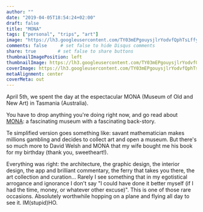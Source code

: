 ```yaml
---
author: ""
date: "2019-04-05T18:54:24+02:00"
draft: false
title: "MONA"
tags: ["personal", "trips", "art"]
image: "https://lh3.googleusercontent.com/TY03mEPgouysjlrYodvfQphTsLffyUTnbBvXVlPOpXum3WZxHnIj9HzEzNOEobVS7Gkp2-DMR7w5ul0BdfC-x03OLQfWFEtNyx6kC8CG34y5SC1y_Rq3H-JwEov_rbMUJMZ1GwcFlwo=w1920-h1080"
comments: false     # set false to hide Disqus comments
share: true        # set false to share buttons
thumbnailImagePosition: left
thumbnailImage: https://lh3.googleusercontent.com/TY03mEPgouysjlrYodvfQphTsLffyUTnbBvXVlPOpXum3WZxHnIj9HzEzNOEobVS7Gkp2-DMR7w5ul0BdfC-x03OLQfWFEtNyx6kC8CG34y5SC1y_Rq3H-JwEov_rbMUJMZ1GwcFlwo=w1920-h1080
coverImage: https://lh3.googleusercontent.com/TY03mEPgouysjlrYodvfQphTsLffyUTnbBvXVlPOpXum3WZxHnIj9HzEzNOEobVS7Gkp2-DMR7w5ul0BdfC-x03OLQfWFEtNyx6kC8CG34y5SC1y_Rq3H-JwEov_rbMUJMZ1GwcFlwo=w1920-h1080
metaAlignment: center
coverMeta: out
---
```


April 5th, we spent the day at the espectacular MONA (Museum of Old and New Art) in Tasmania (Australia).

<!--more-->

You have to drop anything you're doing right now, and go read about [MONA](https://mona.net.au/): a fascinating museum with a fascinating back-story.

Te simplified version goes something like: savant mathematician makes millions gambling and decides to collect art and open a museum. But there's so much more to David Welsh and MONA that my wife bought me his book for my birthday (thank you, sweetheart!).

Everything was right: the architecture, the graphic design, the interior design, the app and brilliant commentary, the ferry that takes you there, the art collection and curation... Rarely I see something that in my egotistical arrogance and ignorance I don't say "I could have done it better myself (if I had the time, money, or whatever other excuse)". This is one of those rare occasions. Absolutely worthwhile hopping on a plane and flying all day to see it. IM(stupid)HO.

<script src="https://cdn.jsdelivr.net/npm/publicalbum@latest/dist/pa-embed-player.min.js" async></script>
<div class="pa-embed-player" style="width:100%; height:480px; display:none;"
  data-link="https://photos.app.goo.gl/xkE5e521EJhfJJsg7"
  data-title="146 new photos by Jorge Cortell">
  <img data-src="https://lh3.googleusercontent.com/EW9zjsYr_8fbGwftqZbDBFa9kcivW_3q49Lh1qYbG5bHjHfZOA0uXMLgcK2uFiPRqvzyYfPILK4B0PuJhYwF_9OHOYuEI8K2oniaYhcA8VZTZpndX4AL9iqvSWEQLadbUyGoAwTIOc8=w1920-h1080" src="" alt="" />
  <img data-src="https://lh3.googleusercontent.com/KAM18-K7BIl8IghqOnrscgI0v8EInokpibr5GcNiJ4UvYxSESOvcfaokS51Hg2_I0RJH7-AGEGVBtayFlj4J7krQUIa_N8rFxtoyo_5O5XXIlhHny3fwlHHW3WxViB9Pz8A4V5r2Mj0=w1920-h1080" src="" alt="" />
  <img data-src="https://lh3.googleusercontent.com/D1okxqveA4-0nODyAHQCd7PwNZaPiHqT7ZojP7_MMmDz-iHD7m8xieLMRKZrTcBbdozUaauwFh2zUopeTX9_jE76hIJTlcoRyCQY-hnM8vg-SnLxunAVOXBIB_R14KLVI_R65W9orzo=w1920-h1080" src="" alt="" />
  <img data-src="https://lh3.googleusercontent.com/yNvxhfxRbV5PRYmSyBKvoajole0v18T9FDsbugTtCBTvraTEynR10HkOBq1-UCCljZr-FT_izBwTGeqARmdlO2fAgaTlS9zjunCh5CbjWTjDb4b89UwsHrkUVC59ENt-w1Osr1fG3wI=w1920-h1080" src="" alt="" />
  <img data-src="https://lh3.googleusercontent.com/qTLe72ZBqfMNytB7Zu61rxfv6dPGLf2zRVccqa-eGy-xIczaobzgAzJ7a5_BNys7rnvRvVfSvds-6N3eWTbfbL39MSItOtZJp4i1YZxpEowA9GCdm5EiZsKPHcJVy9Sop44dy2Hxv8c=w1920-h1080" src="" alt="" />
  <img data-src="https://lh3.googleusercontent.com/tdFBG4DMdQT--UgGr6TZ7EjYa8ZsxweK1Wl8pvg0uxpC7IlLcqvKl_rD810OqWeYWPctsFqN7kdMVnrK6GBi6pRuuIc1_b7i18O_z7G-AgPp86Qd-K35VZq-3C4BYjDTogGwNmrgSPE=w1920-h1080" src="" alt="" />
  <img data-src="https://lh3.googleusercontent.com/Bi2pSiz609bHBnV2JdhfvJ_manE_NCboanFsvBWpqw4wfxYbF4V18b_nugB3Oimkcob6-Egx152HDX25Dx-lMQ__Kc6yadVZxCQcDwxcm0pBFON0Ppfyh7WrdVjFf9H7_DjnNootUCw=w1920-h1080" src="" alt="" />
  <img data-src="https://lh3.googleusercontent.com/mLOl2BMcLNvQ9ZIQlRf3OYPbJJ2ECPG57juf-b1JppRBixaP5xKglRhEFcJxbXcXckl8n0FhDoBrK1xsPc04NW08u3c6_9tX4XH4pb6kYEnlgHZ_3iFi5wEV9vK3U4S06Z2tw8XCfFA=w1920-h1080" src="" alt="" />
  <img data-src="https://lh3.googleusercontent.com/_4gqXQik_wLBONwFERUXqzd4mCdrH1IISvZZJn6G5Cri5DZXD9RcfG6FvD8sRp3o1SSZHYT7qyS7nK_xWqYzyg2yfmCKVQ_XhF-F4zRzCVUlno7bfyAzpxDB4Eof67Q9GsDimpaU2Rg=w1920-h1080" src="" alt="" />
  <img data-src="https://lh3.googleusercontent.com/l2updwGFcaCSLDQtL8Ni59-5L_ygzuuaKtBgao_NZZtwatSaoha0PFEseriL23yXrTVJDFFwBi7n48t3_G-Vc_g_4METhzffhAgSWZAe3FPNdMIj_wirLRAtM7Wqqszme92wirHRAp4=w1920-h1080" src="" alt="" />
  <img data-src="https://lh3.googleusercontent.com/3l4JlENFhy82UuaOnjgVrE4XgTsnnvCNlDsbsw9UxEqSo09X3FNlcUifaLcMxZOBGKC2jUa_kMItCvDstWQjAKMR05-pYiFG4sn7ZuJR-84A80Qo_8Vk3Lh7lUuXy8pGecHomFe3TsA=w1920-h1080" src="" alt="" />
  <img data-src="https://lh3.googleusercontent.com/P72HYO9hCtJoar_U7OWIy2ZIXPirtBHhVfg4ubYcbT2Nz2ZoNIfFdc-SdoZm-g9luC4bHrgioca56c-jvm6cmzozS5VjpKDE2q0We12___x-M0MQfex0P2qcNpkvcNZ7V3InkHGHK9g=w1920-h1080" src="" alt="" />
  <img data-src="https://lh3.googleusercontent.com/lwE-wM-vaV8KBQrPssl42ucPtZpJniwmUxBo1FbHgyeR023bSopmgEVXtEJ8SKn6wm5kpuk0uB1vXQ4Qg4kqSblo7OXjQMwuiPT4TmUMcSaGkjGX8Rf_dQdOEI20M7XgrKyZWiYYxdU=w1920-h1080" src="" alt="" />
  <img data-src="https://lh3.googleusercontent.com/Rj5lIsJ2MeCJIXU1DNAmjYO3_malaW4gU6_hthK9ewnKXo6ZMft6IphpTKbtsLORm9Dr8v4eIcsoMTbBpLawJlWNMvtzCdHpUonQmnyFmwCfZKIdW9M4C_fl0OZ6B2khfHEPJm2AfJU=w1920-h1080" src="" alt="" />
  <img data-src="https://lh3.googleusercontent.com/rl9-wGGDU8N7r1gTIJCsTvUlRvt_FMw8FzLX-KWncEh_qiCIaELMb8en9wBfFpAsyKAx-cqhfLOBSf-TcH1zKHpRh1xxW-yReJkpjlGTTmU8bx5eUx5nfoKwbh6pvWT20qx5ZiGiuTg=w1920-h1080" src="" alt="" />
  <img data-src="https://lh3.googleusercontent.com/wlXN4IrJPgQAXeRijhb5OUUgfxEL-fg6SqHrvyt0A-19mR6GHRG5fkH_AdbtwtDZD6LKfH_irTZPHVQ94J_LvGb55fMUFx55E9duw08AUWksK7X_Ca80aU5JVJXVCJDbO5TLa20u608=w1920-h1080" src="" alt="" />
  <img data-src="https://lh3.googleusercontent.com/uR04kIYNe5oDFBlRVcX5evOlaezsJUSvvnBEdFWYAyUHHAbOAK4eGez_gsv-RJ9NUjYHmV9rRQFDT3hLY4VrPIjerHNY2256-Y7jhN3ee1A_ePz5iVm7RbLvdeSx0jT3ND_XvSpHpVs=w1920-h1080" src="" alt="" />
  <img data-src="https://lh3.googleusercontent.com/8gD2oPjvkwcp9fu_BFuwyspTdr_IBK8txndfNceWogS4eh8257ZOOhkTRrvY5Po1aWIU2jU-naFFu53cGIMqYyJj3M3MAHBq20ub-5ni-6zdG39LyWCJGcmtVNwtQ8jQPukochoQDK8=w1920-h1080" src="" alt="" />
  <img data-src="https://lh3.googleusercontent.com/4vqSy7Lcd2OvxIWI_Xxpp5qlqhPaZQsQtBotVh5NEYqqvXC9MjRQKjXu-xua109hlG2tQjf80PNj26VJ_uXsBo7qVO7w8TB0mEScgu2d9XAnQE9l9ptUfTij0-v0ZKe0B8DDHqfZEQQ=w1920-h1080" src="" alt="" />
  <img data-src="https://lh3.googleusercontent.com/r4NsG4Cof4nGqr3epDB7M5_n8jJS7bWsux1lXrtRpSNEQW3eiavKo6w--E5u1Ba0-PYl-g8nElSAjCamlpQdTrl3TzGoWAdbXlpIfxLeyih2U0WIGXlIRM75OQkLLbsCXEIaz0Yfbsw=w1920-h1080" src="" alt="" />
  <img data-src="https://lh3.googleusercontent.com/FmQ7SNU4ByaUrZoP-OIbcMB4wzgHC6y8xgPi8_E1A1q2sRMZvKakdR6VeFHuzieR-HK52WtCXSZ-LIDozgnZAsOUzE8glHvfSEj5WXqtIIINnE8NFSZpYiL3jecJvPyMRS4KgO7aiuE=w1920-h1080" src="" alt="" />
  <img data-src="https://lh3.googleusercontent.com/qU24_uhvn3Oxvfu1U-pOk7RbuwVgErGcuYbLdzZ7XSYZRX_U6jXC3_dKqn5BaKyT-iSte1ZSWPFJXoiOOtusFW4OsEhlZf1SAZxJfpmRGr-ymuMK0ca8a0vC-HFHLSydJAb7IOkSprU=w1920-h1080" src="" alt="" />
  <img data-src="https://lh3.googleusercontent.com/CFtByW4IlT5P2tpjpPl2oBks7U9MK1obYAoBtZt65EEHI_mXjBPhmH280gerKBArohhXHtN_Cz4_KMyJx0OX08cTKEmC_EcgJeXpYIgT-6eH_BjGfyNBFtuSmCV7zHhSsl6YuoiviKI=w1920-h1080" src="" alt="" />
  <img data-src="https://lh3.googleusercontent.com/_gvPh8OtD5Us3kea8_MYwpUCmpvyCRSKHQQo53BBDlOn3eRqKUtS7cJm3A2j4P-VmGz57D6NusvxIBEGKuSG6d-hhf9u7yP6C5yUUxTg6oAWoceWOE29_vlxEpJZRMhpVX3_ikqRo-8=w1920-h1080" src="" alt="" />
  <img data-src="https://lh3.googleusercontent.com/F3XwFagVyVUzJL8h2pzkl1ZFl_-Y9VQ1Cqhw57KwetEjeu5sUdwnFkMirR6TmHIwPho3nG20nYnuRhnCdk3STvVNrlXKgepQR1DZ_46Lj0Jnvbk6notZ6T0AFi5LUuetF2IY-QECAwY=w1920-h1080" src="" alt="" />
  <img data-src="https://lh3.googleusercontent.com/NlgXuZYgjHP0Iy15ZOoHTtFDHR17wHmMDf11vBJ_xhacTzQAZRQYvOoPk7s0HuP2VlSqXmR4LeVCw85UN-pT3PhWZSxnbhQLu8V_U-cmB63or9oyfr2Lp54LwA-xx9yBWps5b0BrU0g=w1920-h1080" src="" alt="" />
  <img data-src="https://lh3.googleusercontent.com/S6wBDbC6ZT1SxF7lXeBq5Slurn5ZSfnYhe4PxvjsgCnDb-WZdE6orwNHDdSXROtV_3mIindQa5xarnYab6ul5Bd1VX1g1D_YVGQBqrhKOnTn_rVzCPhrvK_gHk6GYY2O3PyLrNvHvyo=w1920-h1080" src="" alt="" />
  <img data-src="https://lh3.googleusercontent.com/W36F_z-eI2YY3KGrpNJe3jNFM0ftjXqdZQvEttOkF-XfNfayFQIEUJXkVaoeGpLpe6WU7E4CVh-O-s8Q8m61F2fMRs0kQ8eb0liR6vMyWEPFPu-OoRsr5_skKwIIRu1z9y1gp5smFfg=w1920-h1080" src="" alt="" />
  <img data-src="https://lh3.googleusercontent.com/rxvV8EZfOhJPAhIMY5QvVUgAyU3Mi7FKDstml_Tc7BYk6NGWnVOzVBtr2tH3sl4i4II3pAqmd3_uyXqsYjp_N1W8eFitLAOsR87KBXs4U9Go4iOvAkHuTkWZHq1vbYWlOrvO4uTxeH8=w1920-h1080" src="" alt="" />
  <img data-src="https://lh3.googleusercontent.com/-Ff7wLhLFnfQWOTgs_36I0RAYTzuYeI1_QCHhF_CjmkT5wFNBed19aEHdRvBJxMF0qNMh4vJENFTRJ9Qdp1iKOa0mShHju9merch7FvWe82R0EifQE2vTfbjHtOAkOqsxIboy1a9bgc=w1920-h1080" src="" alt="" />
  <img data-src="https://lh3.googleusercontent.com/LWm-XHyZn1-7lNkTh2Z2iBDh091lTSKeVtlwhmqaPeQRlYsaZLJ7qkM02oQOyf2wtcZ8GRg6Tk5AIzSZfCuAKlTClc2xGeyT60P6mW9HUPoYtUOGqVJsjdWesL7an9dwjqWNg0mpPDk=w1920-h1080" src="" alt="" />
  <img data-src="https://lh3.googleusercontent.com/zGJC3fpFQojU0IYb4qqnYvxnT6BRqlqX7DebeLwn5Ty4dq6Qygp2tsCWvGBTl98Qk9wGolMntq7SZlemvFM8m_lV14AwGL1D_XZ94GofWOZq7jI4AHykfAZLL5AfA1A7--v5Pd6wYIo=w1920-h1080" src="" alt="" />
  <img data-src="https://lh3.googleusercontent.com/1OQyVzK3AiTJ98So80mdxw8dTNQLPPjI6j5Ci0aVExJBOqKpCyf1UGkrUF7mcPs2kLkNRob2YzDaa-r5qVBfaU7FtiON2QhhmgrSmucIGLmHkRte7vRoqDAqpyJsQ-JUwO0SbN1MZyE=w1920-h1080" src="" alt="" />
  <img data-src="https://lh3.googleusercontent.com/1MqZR_hEv5JK_ld63lUwqxNbFUTtxFxPBxSkros7fqIqFQvw_bsNFYYNmSas9mqxbV4eo_MNGnxow-61pn9uBmePecrGaatjYetLTXerjADZvLTm7NnYRckbsTVG3NTdvKXnSQyoTBc=w1920-h1080" src="" alt="" />
  <img data-src="https://lh3.googleusercontent.com/3R-GwXSqGvAkYTpgYzew5ShLErr12GVfqR7-LBTPNl0I2H-kuYizKhx01fBGETeCN4nyGirkrBNsYr06XonQUuQnQEnsUSguDknEnL4u3UCpK7WqkGmlfjAzTQfpwLH03BrdUhHCGXU=w1920-h1080" src="" alt="" />
  <img data-src="https://lh3.googleusercontent.com/C7NpPSmfPtLDPywIkfBm4SMURFZ-f0WsG275kyPTz6gZzUfb33xazSHwtYoz8faq0Uq_jmHFM11HElOJGIYNkONqWuE4zq29HGMtH4vpTEo4uZJvoU9s9QVrpMLlIk1K0Nqen26e-mU=w1920-h1080" src="" alt="" />
  <img data-src="https://lh3.googleusercontent.com/LwzRfqtLJGt8FgHNhhJqdnNA_7F9lWdSkcUQ7vPKW1druYVQCFH3hlW1IFtwIhZCixS1OjL-Kd9pCpSzVUllrc6FZ2riiX1g7DvoFe1VhiYgVEUCJhV_oz2JYTUtwqVLMiRGIsNXbm0=w1920-h1080" src="" alt="" />
  <img data-src="https://lh3.googleusercontent.com/7OMHvHCV-KnPGr3qXMtaEu1sQiLQz5te964-YiVlgsM_rGa5bWXzrWulrm0HlonIuzzf3KIPFLvEBVRS9aP6uF74ns8PuKAZxWKbflY3fQyujnjaL4EaHQCgeHlR0ONQd4LslVyDLoI=w1920-h1080" src="" alt="" />
  <img data-src="https://lh3.googleusercontent.com/qQv35lUF-3ENRTDtvR6wlBu1s535ssL_IMnbr4-bsv5MMrTeGjY_oEvIpXsdDZF9fUrW9d6gaoYDTEspBmLf38Adg5jdrLgvFTQxjuIAPpPoFuNyqSi_isNTEh-aMz6N1nGZbDouiMw=w1920-h1080" src="" alt="" />
  <img data-src="https://lh3.googleusercontent.com/LUv9hWNbWzoLwMJDt9LPsS2Ko29zJf2w3i_4JvkSBEgxDbJ5A9xn40tSl1F7vqnWmDpkZ_ehTtaSZmPyRfW1MGsRuJucR0eQz4XdfBZDQDw_S3Ov8uFPrDcpJnhGx0mcj2_binKhh_c=w1920-h1080" src="" alt="" />
  <img data-src="https://lh3.googleusercontent.com/A7PGLq6kU9kYLfUd7uIgCql5qnkI8DPlXoqL-YzFO8O30zyfzs38q-wM6MZlzWCt-8UADk4TSqX6LyaUgPhv-KqJYvC3IdNyRLEO04bRVFS40ac7ehYvx1KliBQTk_WTPbUZ7fJKRrg=w1920-h1080" src="" alt="" />
  <img data-src="https://lh3.googleusercontent.com/fYhux231cOSwGC7g1NLTsX32o25LTKqVUHtYmlPwIsSkX-k7UsEuUHb77jBS4P8Tx3mBW-fL23C4s3EqCX2IyAXy2Ok_-bWBi1M3WqpK6VpedaXXW2OjQP5juQt3h81EM-N1RTmu56E=w1920-h1080" src="" alt="" />
  <img data-src="https://lh3.googleusercontent.com/q8WWLA-KsC8jqGaOiRyK-GJdtfKCAMtWpKN8ZR-NthwdjaCvVaoJtgzZeFAQMbabpQ1zPGToTruHwS3176Rgelyo8qjmWAv4BGZpZz0hulD9nlqAnuDbGbhoQT3vH2hxxF-exMX5CCw=w1920-h1080" src="" alt="" />
  <img data-src="https://lh3.googleusercontent.com/on4GZeuB4MDVIB0CFm0xF_ccHyUFQtBBnj9p_vPlKMgao9fBoz86ikvOOvfpdjlixfpjoxTJfJhkv9RKIt0_wfo9LA1WFaHltC_Jk4F_FB5nP20AthmOY7MXEgZX_KWBJLt-IrdDUKg=w1920-h1080" src="" alt="" />
  <img data-src="https://lh3.googleusercontent.com/Sx5p003MIWxhGdVD9AP9s4FnoQwpJezn2Fw2nazaOWCSDVPaG_aru9nRHWsWQHxT0Stmxpvl_N3F34qmr1eQKzAXz9ovdrWCf2PD7P5gCLA6yIPukLt0fHK2Ww9fbdLpEpsvw36VdEk=w1920-h1080" src="" alt="" />
  <img data-src="https://lh3.googleusercontent.com/IYq53j2jdM7cSEsCDt2x1MXVsyVYohAkw73xcmpR7SNpF0KS0_mLw0d9lPjyXLCrIoH2q3GeGkQIAYQcA7Gxf5EqE3EMmk_z6Ht6JKmDCicEfw1y7ZHHN1tspJ0KqBgrznXceCVl1G8=w1920-h1080" src="" alt="" />
  <img data-src="https://lh3.googleusercontent.com/YSm22VMS3EKIJGtzW2-EGUqwTuq1g1rizyh-PhC2bSBfVfSVsWd-DoIprrsm2Kem6E62wVMCW2yE5vf-s5Lm3QyBypmWEPAHxS8doC7C-nmlcl4AzP7LlOFEHnaa9pJHtgr-SsSeZ7g=w1920-h1080" src="" alt="" />
  <img data-src="https://lh3.googleusercontent.com/5L1lMtOyy0SMBuOLlb2fE4nvBFpf8ABeJMgR7UE5qUf1IvHvDK4ib-HUSSaPe7bOncLhxtpyti49KIqqq5OvwrOpV_BFTmcvDmMFGcD74YG5A725e9EBoypYeStxqj6gev_JcVL6wJU=w1920-h1080" src="" alt="" />
  <img data-src="https://lh3.googleusercontent.com/B2ktSU0fxMLDe955QPj85dFKAf8pwJWJcuz9OlkM-drzjjT_bWmfeQrnJrUKOTobIlU66sNkrkVLpL1fcCeYUVeLRpg9DmL3JpeqZSahEUegIWOf_bojoR0Url2U-lcRA2WzNOhTUjo=w1920-h1080" src="" alt="" />
  <img data-src="https://lh3.googleusercontent.com/-ZekSHX_HiLml6An0jWu_P13WzSSEYi4kUzYKwKAxNvxInOboa0zVx6q2V8-Jw7dciSrXnbVmBeRnBsRdP9hF5D0a-4RdYe0TuB3fuz-fz0EW-FBous5it0sfRWib0nVyI0K5LIsKL0=w1920-h1080" src="" alt="" />
  <img data-src="https://lh3.googleusercontent.com/V0gstGOGjfn1rBOGZVOXr9sGloh8J0BEGAPKiMkPzEsH9Yevh0dsPK6H0QGfGKu380kfQVDMeozw8EoT_FtcCGcKrK1cx-137Sm_nNZxCuvFauXdYOM3YGIQT9WCwPuKUVFB25S-RkU=w1920-h1080" src="" alt="" />
  <img data-src="https://lh3.googleusercontent.com/RYgmEnxMGM54b1KELYAss_TGIKUA5zGlmLTkN8RA4yxP_Dd-Wie887L-PtZfApUPZWeqnZFni2y5M5l-F9i5pCC2163IYmCjGX58EFTEZB-ybJbZySA6whLspHE_3FvrhHtTjnRuZ6A=w1920-h1080" src="" alt="" />
  <img data-src="https://lh3.googleusercontent.com/cu84FoSZ5JUeRHiyHz_mVFAOySycxiWB7vs7WTH0kCX-Xq4Q4deoQZMHiACHD7vsj6qIE5D-o3xBvKBOdINz2CaWkbPu3lEKcxspBwvUQp5Ao_O74p3gG15_GdzlAli3BLb-hOYpq0A=w1920-h1080" src="" alt="" />
  <img data-src="https://lh3.googleusercontent.com/pNT_sbC1b6q81vYqfSN_MQXhDJ7NoVBBHWJG0uvp61boorR7roeNbttlmgRqvyYMw_KmExQGW9JFZJuw68ipnUKb6YCLUunDASR4NnD0dHoU4gZtbYrEYffj3vuisE2Xt8C7wzZi_VU=w1920-h1080" src="" alt="" />
  <img data-src="https://lh3.googleusercontent.com/-h1Q_BCJhJFa4qxjetbxJGFAiLAq8WGh6KT3-dMbh5OlZCVnyZ0JOkrcT74kTZt3UMUj7S-76CgZZDuVCoxWgZUjZaVDsBRUCXcxK6x5nn-lu-3S-6C-00k2tJPZ4D47FFQxzuvwUOo=w1920-h1080" src="" alt="" />
  <img data-src="https://lh3.googleusercontent.com/aEB5UUPjo389D6Cfij82NSUBXFMbFvJOP90gzB9p7Qvihewed7kyaA0cMtrNEgoBAk0aGCvp-Vwo5R9NqhGeHDaXl7EpsxAwwTupHpbogXfV8r8g-IwxsRyTJAvIGNh73PJwQcJSz5Y=w1920-h1080" src="" alt="" />
  <img data-src="https://lh3.googleusercontent.com/MchmvaZg4dwz_dAQFCvJVUFcx9ElDqwlgBiUBlcfozQX8ocMyTyWuV9pstNSHTGbShchFdEUrRSBYwLiYrOX7mcGUKltQ4EbzJAvYG_39MxBEI01kyqwluE9cikvQUj0cpp_Rp2ejE0=w1920-h1080" src="" alt="" />
  <img data-src="https://lh3.googleusercontent.com/5bd54cxUd4TtuB1SODs_UA1kC2HMnb00ROKqRYdFnKYGA8sQ-L4fKh1cSBFZNSx6DBNnxzZ5JFlzFxi_fUkDqoJLnH3cHFIRHLBzS_C2zvCUZYQkKfAQQifDeXBF4i0OUVjRTRJkFng=w1920-h1080" src="" alt="" />
  <img data-src="https://lh3.googleusercontent.com/gbSMzJWzsPjJ0TE0ADTRiWDi5ZS5PpfIaJjHuZ2bBMxOJbjUA894z8IktVW9TCMFz3X7Y8En6Cxcvaeqe5HawikgWHFXSGX35-FOs9pQKI1pJZZ8HRM98HWMuZrkqqGAX3XDSVlqHq4=w1920-h1080" src="" alt="" />
  <img data-src="https://lh3.googleusercontent.com/ry72HCzZQnBZqFx_lnEciuG8tEuVMKLsazod0LXHpKqyoei5PK4m1kp39m01sia63PS2kregOgQ68tG6zXaCMak6l3IN-RSF5s7yTzFfD-kM4gYZcGTIfjgeuI10TJA7xuxpsraXow4=w1920-h1080" src="" alt="" />
  <img data-src="https://lh3.googleusercontent.com/eo7StHsq5V10waLRlB5vs2epMjLn5QRpg0bqJ0Jp38C3WLMZF4QPSFofBfHRYBR0rjVAllEupx14BFnu0Ot-PuNpmw5U-vLJZVb7uGl0LPbLQsozkZB60dvojFEcjXmLnD4yPHSxWvA=w1920-h1080" src="" alt="" />
  <img data-src="https://lh3.googleusercontent.com/D8J1Pzv_0P5wBtSDiAFn9hO5d8X8_TdB4AJtQ4LXYavkC6h87KbzfYpD-haYiYUQVy_jJDgIicTNX6A-svv7xpYWpsKpaJbFNJdOW7RAOtEpqlMRQO-Gmdhvd_yt6Ep531OjxasCnEQ=w1920-h1080" src="" alt="" />
  <img data-src="https://lh3.googleusercontent.com/XvqIFFSQvDds3DKNoThfff9-9WKwoylislWJLVdHOjLpL_dcJpo72BO9JfW1u3zv_T0wJFyBIqhW9VC05upnc5pupm1noxe4whDYufMvAeS7jYa1FsSn7F0rZwTZRkJDMkvSxWuuWp0=w1920-h1080" src="" alt="" />
  <img data-src="https://lh3.googleusercontent.com/z-QXfBzRuq355BVKYrSK_Eiv2xIPx-OTvEa1k6RE4mWLxQ_pPXI6_5DHkyscdSmzw-gkMq_aNhQmHnrfEVozr41jKsSX8Uq9NQWzz0pQUpiKmpjKsJ6iSx3WhN1IQUaEuejl0easDzg=w1920-h1080" src="" alt="" />
  <img data-src="https://lh3.googleusercontent.com/vmbfBVkbcqAzV4DZX-4D9hAX48JuKCs3su6GNrWNbngPxMW7HVty8NeNUumAnDDmJM0Yjp2UNEkS1qXC-NImwQW2cqmKh9AaA8qvDrzpWS07MwE1gexqArryk44tBxYR92b-8YHS3p0=w1920-h1080" src="" alt="" />
  <img data-src="https://lh3.googleusercontent.com/rDTzQHTxodKxAazrrV3-KMSlpOLG0yasXQA26HwG5Qkb6rioNfmDxfmdw9rMavJZiej4To0XuiUaRMynlpEbqbcGsoyIVHWJdk32IY8UeXkIeGiYpEl7ZzZMWeV8bNCSP_1I_UATycc=w1920-h1080" src="" alt="" />
  <img data-src="https://lh3.googleusercontent.com/jzYrVJMsJpieAjdmBbN4kgWzflBlQ9ntzgzrX5CPzf_ZOnlxBecLKrbxsx2IaaQOE5h5u19PpzdLhDWhRlH9oZ4p3QNqNeyb1rQVIR7qubW5EnAbueJ2cCDhQeTknYOB9wP1mykX794=w1920-h1080" src="" alt="" />
  <img data-src="https://lh3.googleusercontent.com/WVY51yuLUppEiiH1jt5mDhrMTqr-URJ6CKBXaaex_cpZwNvTiTSK-mIr-7oM06NnpkBGYQeUDPqtIefpBgiTrEBtE6dFGKReQXNnEQwmDaop_-QY2PWIwfJ5l_y-QQ8tcWMbhbnGD8k=w1920-h1080" src="" alt="" />
  <img data-src="https://lh3.googleusercontent.com/Pw_76YHcJyYlh8laNXyqVylqqfIJQM_vwJWErrWVhrJNbXT7tzgC5Hb0HE3KVCz3zPEIWfR6gJ-jc0o3waYpPTYFTQUlRgXIMsCeqsJ5F8CujpXLgImUIXq6YM3XW9tRc1Ae04HhMP8=w1920-h1080" src="" alt="" />
  <img data-src="https://lh3.googleusercontent.com/Jcltmr6iAOKNeijgVr1c2A-hN2kaG3YpD7K9bxqAYnSlbEz2otaAuORoxfjFOLnLbdDhkE92P-p9hFA_juePIlEtBWOdCSv8VD4_wV8_rCwbhFL6q37XCop4Vzd09pUaH5qBIfCSMoI=w1920-h1080" src="" alt="" />
  <img data-src="https://lh3.googleusercontent.com/mSuPVsZdChONQraKgZF6JOzv5sBEs_VdXUE3RvtFZipzvcujMpInPY6XIJKDWIlw8n4bgMcM5qFAIdJuiqs2HZzKShcw9_-fmr1FlLdfZFMhhwrBkP6DMidCeN2brxJgX_sV0Yo_lHg=w1920-h1080" src="" alt="" />
  <img data-src="https://lh3.googleusercontent.com/ZMQm6ykVisg3mubvcbQqhwKZH3RFaljQ8dryYCyVGC0MUpobbdfPT44Hr4PWZV0Vs4UWhW-2o3kb-fVWxnIuXPfvME5gmsKWj870lIN1Y6PfZrz97DUyyR6sX_7ZjZ8UHagKS_Mzd8w=w1920-h1080" src="" alt="" />
  <img data-src="https://lh3.googleusercontent.com/8-YCfFZTXTjK0G7oxAaP_lLx61df3zHlKKgtyo0DP6QZzEJUf2bfrwtRVUFEFLAnxc2Brg-1kDnnP_JPdrsTZSclMqul5jNEkdBpLZzkHwncqjblizn9KmLTJmzEcJZfUDEh7Efg_As=w1920-h1080" src="" alt="" />
  <img data-src="https://lh3.googleusercontent.com/uMZFNr4526L2jCEkkFwpMOtppoB1IRwdf8NtrRPUQL_lcozaH4MdF2KFEzk4CexETXRqsad8g3Ca0vnvCAmcYFlXclFoKQfobM5W2OHbFXlBOtf4P-yS_GDYyJvuEo80M1I6y7elEWU=w1920-h1080" src="" alt="" />
  <img data-src="https://lh3.googleusercontent.com/9--S17QakhvUptPdhgJZk-GUFanhrmVt8uUTv996es61DNAZJMI4vrn03nOhFrSLpXyS1-bbUFgooSfK8u9f0i_cMSNNUNy8QGl1S4OJMFpIP7XrgPMkiQu9H0xPzV_SQguHUaUkhDE=w1920-h1080" src="" alt="" />
  <img data-src="https://lh3.googleusercontent.com/3nZ1kAXqZEReQ7LuZDuBGJWLz_UUUBmsD6BDgwvMtSg_5m0ViBevd0HwHYzfuLldjFQi-onF4QIGemqiqffSFovJGM763vhjJdzVG5MaHKwRIo6tuz7WS8l3tSI_xxORufGWO6uTTp8=w1920-h1080" src="" alt="" />
  <img data-src="https://lh3.googleusercontent.com/BQy_I4BCO6FbjDVFKuzGIAkNO6F7siHyw902LgiAASUgR4RYnZujcYQw80-vYUwcbGdIxINkWLWolOGGenJL45O7Z67vtlOc64Gp-3Rk_bCtoq26NAvH64h3E7hDpr6b9m2K22Nl5Cc=w1920-h1080" src="" alt="" />
  <img data-src="https://lh3.googleusercontent.com/Z1jE2KYzytbyl6-4rPA6E0fYI_sHX7w-q_UgezRf6kGQyXyOjuwo7lEGC4CwFzWDGfScJaKSJfkAQtPd_j4a5YhUJtXB0NXVoG6qSiuvm_ABb0F22l6mAfN2JLurc0ZhxzMEJ4OPj1g=w1920-h1080" src="" alt="" />
  <img data-src="https://lh3.googleusercontent.com/hUQfAWSkzs4dRnIv5RNT9-Lj7M6f-G1OtRDUMUrUvinMi67uh3xUpaT8Whw9kmCAxte6oIAf_dRcwPIaZ88BBBCLGaukOKUAdK4DhZ1R9wTVzDQBEcfQSKq7Q2tQ0TvSukH9aiGLKIs=w1920-h1080" src="" alt="" />
  <img data-src="https://lh3.googleusercontent.com/5EwZzfdtp6sc5f7fjs59cDXFyrTCb8fYUmEy4QSpRyAvcA8uR-NkLSDwm5OCS4tXltwWwSzWQj0Zu3UKc1v1iYvVt1vRaeY_vzn2yV_D3nVBoCSCrCSCJMPRzjZ1L61PGhCMWZ0VoyU=w1920-h1080" src="" alt="" />
  <img data-src="https://lh3.googleusercontent.com/Er__PKQ3Y1qRCbwR0ciDT9kldI3k6mbOJ5Y33Vxms9BlQ__k2_-10nSuD0RTfEhXRy4ALLyRmFb608pHHbtxoVkQDtjCWseMjeAHXLLbEtpMjBmDFikar7YZtkqGL1U110_6Xbn-e0c=w1920-h1080" src="" alt="" />
  <img data-src="https://lh3.googleusercontent.com/6wz3LcHVZ-BkKwkBQCVmPZy-xTbnDral2Pzo-uRgV00FBZ8XbBtFbt-LAh_ALTz7B_68GWXlUgULCt1UcSpCoKfXe_bMqEqtKzOcwhiKZv3ubrJKKvrv98od1Yx_1i8DD4i9h559PYQ=w1920-h1080" src="" alt="" />
  <img data-src="https://lh3.googleusercontent.com/hFVgJbdMs-qLUKmHvyZGuxw9FsKwotSx0huBgjZxvgXFeAuny_ojXghUhKWRkmRPcQr7xKSkygGjZ-IG_GFYidZdFPs3ZY1tZ17zzflhcxTNxlmrhwalhFz9UE7hmue97z2CuEJlzUs=w1920-h1080" src="" alt="" />
  <img data-src="https://lh3.googleusercontent.com/ivF_2r030KiR5p6d4Zp74Eb2xYsPU6yfKvUDRLqENmf5__2Sm6ScRa9TOjTMugRG02FC10WXaHK-YcmFOSdixWFpLBPF_OVMPK0BvYRyBqnzpb1PetnmCRNWCEUj2-m86TgyEU0ys30=w1920-h1080" src="" alt="" />
  <img data-src="https://lh3.googleusercontent.com/PmUC4hHC-8wL5z1fgb1iJW84MDvG7vdWjGwMZP5gc40cxL6_IgMNlkPizHhnl07YXgCYZxZb-Qindq1DQ2MZWbCpx-ePXGH7xRH7buixp38F2jgvHxw2TXQLTO6FwnuJFZi4YE-YdzM=w1920-h1080" src="" alt="" />
  <img data-src="https://lh3.googleusercontent.com/TUgkLOWv43uoOpysvc8kE894424Uko8xt8i4aVbOnsG_tMVwRjpdIH5B8Hol6D8DBFCXRVqxWL2fhfzGEStyOilhRV5CLh8LhZZWSUBJDY93lsEyjDzSlksrMqKXRI24FRqt8Nhm_jI=w1920-h1080" src="" alt="" />
  <img data-src="https://lh3.googleusercontent.com/_kR3w8PH8Xf52rGlbt-n3YzYKFWGD1R-j1RavxzBjPMNdGNG1M4xb2t5fmpkWoHM-HeLDfGyXOAYjrGnXOeGp0uIvdgvNW5cLtZbwKM2vjm5ciau7TgjlEOT9RkTzlD--eeCgf7MIZI=w1920-h1080" src="" alt="" />
  <img data-src="https://lh3.googleusercontent.com/Z2ajOx4TkgqNTEMvk6SBb4Abj-JxrWqyRjxfri-dCWF0-d7tTMAW7Vg16h7eqvmJKIhyzIwOdiLQBfKEM2o-6T38mbs2qVLNb8UNSeJnuKv__-HRdZMi7iSAhlsIEpe7ZtIHrv__Z2Y=w1920-h1080" src="" alt="" />
  <img data-src="https://lh3.googleusercontent.com/789MXtVNG7G-eX2oV1ItAFXm_gKYshpPsOThhGF-sKGNol70fK6SxgoKo1R2cBlDj56x8gDa6w7Maaa0kY5KhqMZUy3gonx2HPoFx2iZZi9Yt5OqQ07KHpj9znQyTZhTp-pwDIvGO2M=w1920-h1080" src="" alt="" />
  <img data-src="https://lh3.googleusercontent.com/es5FOEaVumVThnSHmHE279AwUk-vadKE8dKeBivnKBX44MRJxUTig_g5aygwMgR1i_hJlVRTjlBJj3ogCyc6JIGq0iBiXmbE5mlfT2LrzYOOJ0jrXnKu5_rWekxQjWzCkTTbABSEfXg=w1920-h1080" src="" alt="" />
  <img data-src="https://lh3.googleusercontent.com/IF2LPcru0f4Gp9nLLHDJy1jPst-UV9iR9MTyCVwU5IUwn8ZusJtLpoFsdlR-BKpNjtpypUE3SZ4SQZ7wtyFLMWUC9CwsPuHUGuGw70zYG-6NTE27TvCd3_jL5kV233LgPXrzJ_aWKng=w1920-h1080" src="" alt="" />
  <img data-src="https://lh3.googleusercontent.com/Zpgkv3ySLkKWUDlPiefI1DGT8nNYuS7fGISSvkxk9xYZF_XYTCeoOSirlZiNZvMFTr1cxHrBQwdVWnR-tbZ-aqPqfC5jKMjsspbvSbaO_KC1DEHlxvONxqVZV_00mrrzh01cCBB6-lE=w1920-h1080" src="" alt="" />
  <img data-src="https://lh3.googleusercontent.com/UyfK1VyROmLacz8vKSTdScDpBSghOb4iE3VfxK0TFD7mruSoZ4qfPIxGjIEKBjbyMoCGGNn9ha8wYITpXH-8266PgcUur1HGUxTXmEPkZxDVEwVfZcllU7_P8l8POpoQW4dH9qWe83U=w1920-h1080" src="" alt="" />
  <img data-src="https://lh3.googleusercontent.com/PFRasfQ5MGb790FSor6Jsq9A6iXpJ_vEA58La7YsTYyjKMN65IH-5s_WsQ5pay0FXFWAs9sZEGOtH4MfgAqXLlA7Sm08soWY9dtcqUvdw6SwmMFTROHUDctzUJNQ0W0j2uEDayhPI3o=w1920-h1080" src="" alt="" />
  <img data-src="https://lh3.googleusercontent.com/yk4qizyEI68ajVShlGMkzqJ2nglWK1f6o3qdOf7eNQqb-7FsmgxscP99vEN8yinjTPbAdEw8FIEk5FfB0bNv2BJWNuIAukZyZVAF7sWpnm5xwU7zMK9GykXwqhBhWyw5cNNTxJ9Qu6M=w1920-h1080" src="" alt="" />
  <img data-src="https://lh3.googleusercontent.com/eziUl7Q2iY0Ba9pc4p-WlKA9rPeJR37gR9UbIWs_ybBANwhR4209vasdYrk3wSqr12VNxU4vXoNyCVCrNrDNWALS90YlKFmNSMyYHGzwJyHFVmE25UxuqBTLlvjcA0wBJsvqW5od7Cg=w1920-h1080" src="" alt="" />
  <img data-src="https://lh3.googleusercontent.com/M4ulGjfY2gGa2Guvdhz_xScXJ90ZVCS5xbTCdV9NnvXS2UYtmBQIfvcERHfBVtKvxHiCRZ8IFaclsjyYuwAyiYw9YVG1iTdItloBYxTqRy4m2DN3MEwWJ8-UBFalyt3bv8EMivI8EUY=w1920-h1080" src="" alt="" />
  <img data-src="https://lh3.googleusercontent.com/cxYv0_6-kEm_iDy6fF9AYGZMkLN6j2mL3hTb5YGrSZ_Cz6q5GcLBtBYDZctpv8Xbd5nZfnI5F9nNfG9wcnmssyaYiSS_o3RrHW9dSCC-vZHqOT_KWFwWUGvzMfiK0RO1B5HAYL_7Ri0=w1920-h1080" src="" alt="" />
  <img data-src="https://lh3.googleusercontent.com/F-nlELtMZ89yknz2kKgYozA5hhnptSAanobnk_ji5zv5jNy3P-iL8PbHmBuUBACNZMqBvHHTG__yak6zY6dabflX4DviCkA1rXd8ad6Z8w0kfNqzpgdCcaHnz7SWmHFtenswbqElB2g=w1920-h1080" src="" alt="" />
  <img data-src="https://lh3.googleusercontent.com/y9S0AFgy3SyN0B90-Fp0fXTWzHxlQSuQli0Jsj6BqvFUuoX6yv7cL5bDHtZoi6XZutIIgvS58dfJ3yi--Wa3SDNrcSL6UJRLAkVq-slpa2wiQUdOBxjT97-VcYj4NO4yHurEV4QRvpY=w1920-h1080" src="" alt="" />
  <img data-src="https://lh3.googleusercontent.com/Q-KKcnjZ-yZ12Wvd1hDVTsuOy3rUs4YoQb-EHtZhrWQN6Kf5ticRiKdsxvEf2t6cQAHDcLIcnq651TiPcIck5CxtE5ULCmgTFErv0W3xj1-P8oim2aM8dV3lWjB3rDaw_E24WR7PTlo=w1920-h1080" src="" alt="" />
  <img data-src="https://lh3.googleusercontent.com/6bTjpm6XFTOiYwyOO9MlIKFq2XPI_wJrby8AfwEEpmBaeQb9RKRgNSsvOs9iMPIn3_N5DrQCAxDGcNCqV6HR597MwuTapmvgCmEqD4VGJ6m9QY7Uilz-uCMYzjIgjH8y9i3q_29XXQI=w1920-h1080" src="" alt="" />
  <img data-src="https://lh3.googleusercontent.com/k2uh2pPqbuYxTtaWMjZP26HhdE8DDDIHVfWN4D0rntnUzwFORleIgmotxX-SfwqZyTRAUK1q5BZeshqTTHErNUGusUROxyUuCNK7ZYUbhCAuYa3EsLttrpyxXgeF8kXXJ8Jg_7bj1Ds=w1920-h1080" src="" alt="" />
  <img data-src="https://lh3.googleusercontent.com/h59qqURhT81vIeNkNxZnzfhqE9lx0xaOZ9dn0M-RyGxX1FYtLDnBiKcj1a1i--MLTWL69Xnchs2cqJzrCKspolApcF1C27BEUJ-yvFl71cm7kyzFhn6bmxzKu7RguLHAcMKfGVYEcgE=w1920-h1080" src="" alt="" />
  <img data-src="https://lh3.googleusercontent.com/Y9QkZsm-78dfprAOt1hpyWrNlgD53_RXk_hA146JUS9DOsFRM8_Wy9m13n4aIHy_Y7pv-lMbnHcFoqzAjwZ_Hw2P164FGjQEH4vXOVgj71vDNf_VBWFxRuFavZxHP4ffhCcUygM1ktg=w1920-h1080" src="" alt="" />
  <img data-src="https://lh3.googleusercontent.com/NiRaacW9ypQgiAogNJYd16DwfcWpw0uFjm5n4UomoUGchPXeFlIIJR2UWA8gdn5OWDNCYmoLQYOY00MJhAuK8mu8EYc3RsQ9lAHrCY8l-Vp0jUrwvNCUGzEPuS6sjnvF8CgPAlykTo8=w1920-h1080" src="" alt="" />
  <img data-src="https://lh3.googleusercontent.com/egXMnTmwEWciTLBOE6ZUhLwepQ7oBsbtEwqya7Vq08rYdn8eOuNl5M0fRo-Jk_n4Y8Hy2alCRiyTCYxFK4mDvYqBhtCKkq3IXHHmI2ttfmTFTYRsGR2SZ8enDzdAB6OVa2pNXURReaQ=w1920-h1080" src="" alt="" />
  <img data-src="https://lh3.googleusercontent.com/HVI7VDQNfhYwr2UwnOgaYj-vBTcSEAaCd7nMJndCEbGGpXbQM2kE3Dvgpsbiw0xuvIIbV7tfLxZqD63-F77bHFSqEP6ZiVkDBB0wcEEJFi1U7kC_hRoMaw6LiU2wnOMlGuzwjtMkIRs=w1920-h1080" src="" alt="" />
  <img data-src="https://lh3.googleusercontent.com/xL_rSyyAmsPoqRoPAbZHioBTsfEE7nsRTq6GqfvhvhIYO25ciT8R9tRKLwQ--TIDJmvzeZHbL89zybVOTa--qW0alcqH8tXbd58iceUlCYinl7i96ywUuOAyFaYSwGi-zESnvNsLZLs=w1920-h1080" src="" alt="" />
  <img data-src="https://lh3.googleusercontent.com/0TlgzSGQFI6rSEleInJYRvBGjXQBNaW4ZRx6dJx2_0v62zzdb6TV_qY9yKoaQCTuerLCdCWAetC2U0FPuQ14T2z4ivCtaEhczx3d0aL6bZa7PvyzD8_jMuaq9VYnjwCzCMcGzxoW2rY=w1920-h1080" src="" alt="" />
  <img data-src="https://lh3.googleusercontent.com/X2aij3FCoNOyHNEphjsI6riR-g9ojqa3AIJgcv3Ls5Cuc9KBmEiYV-33N18Tmjo752t_RyXYEUWIzXJMABjfyh0bn8yrWGUDZ74N_QQ4PrOAXAHmHPdX4KDEc_0Dw8ASmTkDaf4M-j4=w1920-h1080" src="" alt="" />
  <img data-src="https://lh3.googleusercontent.com/Yo-PqdBIfWUIYjWxNYvXCr02REck54B0iZcsNV0FI_PPJGzMc4ZZFQ0Rz-wguUGre8j2ZDsf6rAO_CnqZ5jkparbUHEQRXIV5M6SZB96nXuu4z_3xeQtXKPSaHoAQwkVJRf2ftT81nE=w1920-h1080" src="" alt="" />
  <img data-src="https://lh3.googleusercontent.com/jUuYjQwbkqjUsRLECBXRCvat0XrixmlTU7kAQ4DxURPvedYeZQ64rMwFgcBROWCr1lE4kZpKkOsXBpVsMqmi9poYukZSpitw61WiTACi2UyNpikVjAZV760tdoYmZ8YP4z5lKaqs1JI=w1920-h1080" src="" alt="" />
  <img data-src="https://lh3.googleusercontent.com/n4kIBe9BGMcdZkzdNGXL3eUWxRkHEL2ktD_2pqOzV6ap_A6YhrEJViB5wpCC5ADZu1FzSmjxcas-pUTVY1GspR-nTlHb-RUY4DqG76WoFmAwxT97h-lzHECtQcrvolfhZ11l5IK6AO8=w1920-h1080" src="" alt="" />
  <img data-src="https://lh3.googleusercontent.com/GLvrlm9ys6D9COYHoz9Tbbu8s_azOUvZV56bymT_AGqR2qed7cVGkNTtApeESHBWHKOi-is6G_zq4fDj6sqXAkZoqzlIqMr8RczTMpde1j_NPG4yW5uvpxKEzTH_SMFI9bUdyqJ0rDw=w1920-h1080" src="" alt="" />
  <img data-src="https://lh3.googleusercontent.com/GG1vkFftnPUV3zbtKhSP2g23BP1eXmRN63AsAy3jKQvBVj2OD2qP-JAz4GNJ0EyZqU6ddb7N5YC_wsGD8YaM5zQjaKOKX3VTZCHVWfdvlvoa3xJhf4nBGr7eJnpbOZdRlgzgZ-k8lSE=w1920-h1080" src="" alt="" />
  <img data-src="https://lh3.googleusercontent.com/svyRUCuMnhWALklRBJDklKsBx5M5vV3Yb4JrmXAWyySD7TmJ4Sa18oizoEmbGwD3wX9wkVyfTGCLPWDK7D_2nCzXi_Ogae9cYRbm1pWmYUKpkEpQ9noZCTrebw9YiyJRgDaTGS3hybs=w1920-h1080" src="" alt="" />
  <img data-src="https://lh3.googleusercontent.com/D7-FLnYCDtpFYmfymzLMotqxSmGjX5NKsLy6CZK-o3z-FiUnHhxXgs5O1Mgd-DfNJVaiJ5d5v1bZZ2wlxzd33td9W2dXQADpCSjxlk6eke6NzHFw9IUWC-mq1Mut7JY-u3g-zCMzkHM=w1920-h1080" src="" alt="" />
  <img data-src="https://lh3.googleusercontent.com/xC-wnIpWDEFKf80fMDyizrD0WdG5cyIsqKiVL5k6UHeTEm4Nq85JsRq6TtAo0nmXo90i3fL2xM1kk7rpVply04yOq-XI2x7BKrd0liIa8ymXKie5vuJRmIR208KhVbqJkyOmXsXRp-o=w1920-h1080" src="" alt="" />
  <img data-src="https://lh3.googleusercontent.com/SuIrwPyAhpWQv7LXnAdK7KqmSxa-6-fi21zKBxGvrO-pHAneJ0d3shVFBrzMccElhJzedwvakAKobxR61t7J98vmx6yZuzwND2u1d0g2SuXc1q0Nz4x43H_1d7laVHI3JgGVfsFqJ6Y=w1920-h1080" src="" alt="" />
  <img data-src="https://lh3.googleusercontent.com/MwNvBJMS2OEUwjTE6zp6N9FvVCaitCI5y-3KIlwp7CTZKxNApqZgeAQidRqhi3aF9_EF5OAFSrkJJCmrl8rTXQarkoJ70hmgcR1s1SviRyoCo0I8v3xiEOcIioXTQQhmZ7BhDrbMNs0=w1920-h1080" src="" alt="" />
  <img data-src="https://lh3.googleusercontent.com/ipweHWmNFMXtztzeGfOv55tH5gyLsk5FGPIjHeSp5NUjQhNiOjDBTKsmpsg8UF1fjvnSluK53lGezE_5VTsyqlTiQF8-LWaumFUayGsiXrsUhzO8e7FKyTkiuxB_2MSTO5vJt9XOZ_Y=w1920-h1080" src="" alt="" />
  <img data-src="https://lh3.googleusercontent.com/myzk6E00G5amX77hmr6DhKZeDTGfHWRQhIq9CR-XWN459qcjCZWKYHMd-zUvBawr-TJ4Wh7akobOL7Jx1BtxJS5abWr7yYiIfmxUrZ9OR6a1j4VKgORY2hKtW5O8eh_WTgwJ4N-Rd64=w1920-h1080" src="" alt="" />
  <img data-src="https://lh3.googleusercontent.com/A7UNh-GdUTJYGJvNE58UqIZQFsbAQqygIlEXijtp6QhV8_Aftj7EaNevSgoACJbskfAoFu_jBjzIV2QK8hDcFgo1bWYQl3reXVvgRCgG9Uux_0DZipdo_msW1LMyewLE9Eiff5CPYNw=w1920-h1080" src="" alt="" />
  <img data-src="https://lh3.googleusercontent.com/e1PDht2hOoBVXeyCV1MZBjN6qL5gwIhLYvqs6_BTxlMnZ2EczqslF5iPoK_Z_XbqN5vwpWL8dEHzyAi_a2JEFR88ANAh5EY-Xd42htgkgNwomNdjQIDtYBJj9x3Nd20NYX0xsd07pf0=w1920-h1080" src="" alt="" />
  <img data-src="https://lh3.googleusercontent.com/xHjL-Nl0bE5bgjv0DeAqXX7HQAW5dLCKbeic6cGcXycLj_3lNvhLp_2XyyCF0DQYPPlhDddJ8Hi0MjVYY7R3Hr63XOyGHilHE1EH0uJoo9AYYn7x8Z-shRTrcTdqWvvBBA-tF2mu7aI=w1920-h1080" src="" alt="" />
  <img data-src="https://lh3.googleusercontent.com/lkeX8sdSaQG4QGcJa2_SGbrQofPMWqNbsR1L6rRzEjLU5mKSpBXeKubadOwKv7TbAg67J-RzAgIlZMgo30jCZGcnVqhLHz_rjwR2Ryf693lD1tDiVyxYkG_M9fkfDh992nCE8ZapQfs=w1920-h1080" src="" alt="" />
  <img data-src="https://lh3.googleusercontent.com/4USgcNoQGscR0wJybPJ-v0udh2uaLJW8bhiuyYIHpTF0kcxI4__8Ir4fn2ui5Rf7oXsKMyBWwzc6kajOvpfUrzPRTAT1ozleGL1PNcOf_wtrDvyYxlmxgy65zjpAVYBwz9l_xbtzR-4=w1920-h1080" src="" alt="" />
  <img data-src="https://lh3.googleusercontent.com/MSeOGJQBOYi2HFzqJw-PmUXgjx8uflvQOeYe1Au5MkaGxxl-rCPUr2b5CxcUZvO8_RZHMtYr1_erHiKqIa7zQDygyLKGcv8IFVknv4dwYNCME8lSJL7PCWcvJe5M0KP29t0ulMtb4BI=w1920-h1080" src="" alt="" />
  <img data-src="https://lh3.googleusercontent.com/2XS4Vs28eFO6EkmduhXamVgf2q4wF4v5V-Movxn-e1-91NqGHAotqWUAXKtd_qO8m8_w2Qq6Em9dQnwEMsyZ1yNWwB8oJys_paLJdyHlAT6-Q4mBBSwEx6JUZLLhDREEmAUcpWg4ba4=w1920-h1080" src="" alt="" />
  <img data-src="https://lh3.googleusercontent.com/obzeuj2WjfD5Gy0b7RVz_6NAkHwTbbbUVpH8qX6WucAT-1SrytjKWVDjghQSRvFQus6iNVCDRNtoHNb_7vpv9XsxIsJzG0QRg4n_QEfwxAtaktX5UshBuQP8JpTW3-Ni0WX3UVsrXDc=w1920-h1080" src="" alt="" />
  <img data-src="https://lh3.googleusercontent.com/GBSSUGrB-w1XWw7H3HFeY4qrVCA5qCATqzAe68311kb1d6l73VXfKMxsw07-ZJs1D_U_FK585qAn_nQTwvfflVnEYPRmkvsUMPyH8eYw55WfflTjpmPQsGj-dchg_UTmPtp9-vcAuGs=w1920-h1080" src="" alt="" />
  <img data-src="https://lh3.googleusercontent.com/YbCZXNBIfoYYsMn2gBaAL6x0I5CKT88KONTSJQ3KUTcCzGFv08JRbnwIEKZQQwsP65Az-EqN_YG6qIBTFkPLKviXBozGCxYLQbGXSQgyCH5zEqGSjy0YVa1hUSkJ7uqSEUyILIw9-Kg=w1920-h1080" src="" alt="" />
  <img data-src="https://lh3.googleusercontent.com/zoJeBbrUNENmfSbxEq4j8hPpL_X1GYCmOGYUNKaKGBhPDwpsHZnUlrs-xvlQis-RGJE9Svr0KvXj-6dEvNazU67xwx7kdvM6H2CqBKvfLUHyWYIfxUAWlIlflhGor2ah3oyeC3_-KnY=w1920-h1080" src="" alt="" />
  <img data-src="https://lh3.googleusercontent.com/YRunGJm0ABLsGZ4VG72EQUyR977YgCcrECCoSpX3ItVH98qg0OIYKYWCFvnvivBA9FEBcX2icIcF0YREUOn9G_gTCQNvDrysKSMaxnHkn6DmZtllBR-7jGyPqIa9kI5vi8PN5i-YgLs=w1920-h1080" src="" alt="" />
  <img data-src="https://lh3.googleusercontent.com/gmWoqq6GAstBSiirNEGSvVa5sS7kr7fBjw7-bwbByVjjnjzcEj30TWAOhP9Z43e9XyWCqR3xl3u9qdsmZVyZEsINM_s2XjB8eLvqPVMybK7jah-wC9KO-JN7-NuiivbfMwlSy9V_1ng=w1920-h1080" src="" alt="" />
  <img data-src="https://lh3.googleusercontent.com/zXjN5nBVk6f_-f1HCN8v_7_Q45BFHiEh6nkrEIZZVfAEotfLY4uSftv35Iwb8Q9m4exKu3OBsNaUzpWrQTbXWqec4501xKGO5Yd2pG7hSk9dG9mUAkJlOsIFQ6aqHYMAkhTsYKR-VMM=w1920-h1080" src="" alt="" />
  <img data-src="https://lh3.googleusercontent.com/CH53vVHhXsBwLTQwomiB849Y6dxZnRokJlGJGlEJoH07wAPgK7V4SRHWiXr1OAI2uwpSjxh0laXUowM8cHgMeAzHDUlyGcZuhi25HNQedd00irtc9lu1dRiRJi_TACSq1rp8QZws3-A=w1920-h1080" src="" alt="" />
  <img data-src="https://lh3.googleusercontent.com/vnPiGo_4XEHHCtJzLp_nZS4yjJ_CGO9lYH_ucWcImsa0sh93DsbLPhD9LR3MNnzLinzO3Cgy4115npdZiBNFaBHyCkhvkPxQ4fC4peIgrOpWxa97YHEFPVKefu5g4_851O0Q-PphDTI=w1920-h1080" src="" alt="" />
  <img data-src="https://lh3.googleusercontent.com/WsMVsbaRoCY4r0x7kt1TJB3O8wjEzXlZ4XB8_XUi7WokTYh0IpWUGIf-0Gle1NEx_aRo3XAkJFualN2GItOBtf2uFQp9EvVgFr8t7F-7_wtdzHHfl_yAm0vL6U0qGR0BkT6cR0sLhLQ=w1920-h1080" src="" alt="" />
  <img data-src="https://lh3.googleusercontent.com/JiTYUcF3zrDAwJL9e37WILaMfvPONIr9WQuAw-7T-b65vnt3brYBx7ulX54LI62haRHj1AXC8AwJzYDQ9jsqW3wDfLEr8bJEL8Y2HGXwFrPEFJKYps4QscXIQBOKKc4kHRcJgi-Ms3E=w1920-h1080" src="" alt="" />
  <img data-src="https://lh3.googleusercontent.com/jls7CcO8ymm93F35m_Iswu7UTDhjcw_vymtNMsr9inegLzFKfo95WylmB08Pc4Qu9JHdG48MxVnBddYoqR9nmPu0EUO8dzT-pin0slUFtu3bFqEYM6Yl-nz0DFIDLh-vfqXJ5CEGl08=w1920-h1080" src="" alt="" />
  <img data-src="https://lh3.googleusercontent.com/VM7sp-F86PRFafkKU5kdGZfJG988cJY8na2gjwITjE21roWm4S5Xe7jItfRhcthZz8Roo-jeQXVmLG5lZtyjX2Z_CQUSoIrmDQ7HYsodHdJCFoMe401fmzjIF5XLq7CecFqxgImMOUo=w1920-h1080" src="" alt="" />
  <img data-src="https://lh3.googleusercontent.com/zO4cw-pTOErrCt0eEaEHCrIO02A-eho_xQD_9zJsj3TCYp5Y7VhAkGvoeTzkWdCALc_Iv5drVOdxRwqY_lUFgKYBXKYoHzWMAkmi4kqtqB_4AnXC0lw_kVXbqLPhR-Wc8aIAhYivx_c=w1920-h1080" src="" alt="" />
  <img data-src="https://lh3.googleusercontent.com/2now8yzK6q9UpkDyPxmjcSRXn5acqMwulZZz5FwpMMOvmWuOQVxUdL2KqJvgP3oKnp4gF981Vjnb_9j-i9-woWtIlRAlr9WZd9op1zW7wqhe-PmdsAQyHQLrbEHFEjy8cnaMMlsOIoQ=w1920-h1080" src="" alt="" />
  <img data-src="https://lh3.googleusercontent.com/8SX8vH4DCKX_URrrjL8gb8e2qeIabQd8L7tBddRAaEToiI6XmVFiNSbC5cdGGr6b4_l9tL4HHVPRGNSsPeEA0soYFUPfJntLsnhgJIDYKcGK7f4V45GKS-Vus-EHWAPq3infQxoICCg=w1920-h1080" src="" alt="" />
</div>
